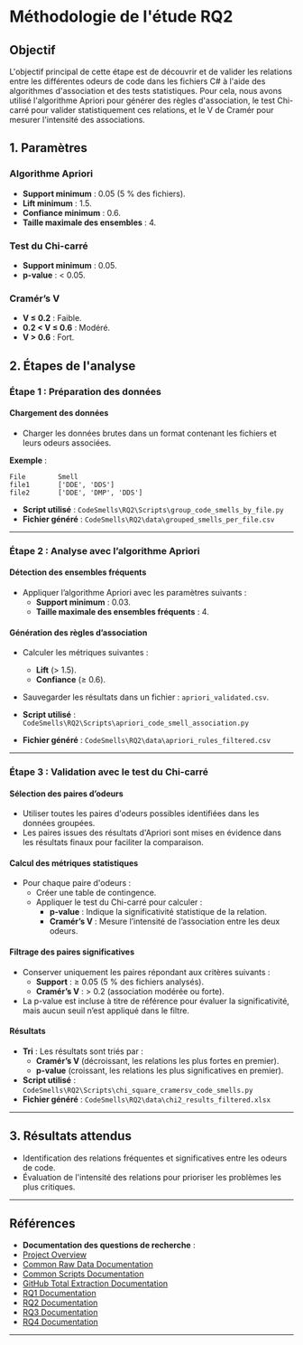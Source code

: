 # Méthodologie de l'étude RQ2

## Objectif

L'objectif principal de cette étape est de découvrir et de valider les relations entre les différentes odeurs de code dans les fichiers C# à l'aide des algorithmes d'association et des tests statistiques. Pour cela, nous avons utilisé l'algorithme Apriori pour générer des règles d'association, le test Chi-carré pour valider statistiquement ces relations, et le V de Cramér pour mesurer l'intensité des associations.

## 1. Paramètres

### Algorithme Apriori

- **Support minimum** : 0.05 (5 % des fichiers).
- **Lift minimum** : 1.5.
- **Confiance minimum** : 0.6.
- **Taille maximale des ensembles** : 4.

### Test du Chi-carré

- **Support minimum** : 0.05.
- **p-value** : < 0.05.

### Cramér’s V

- **V ≤ 0.2** : Faible.
- **0.2 < V ≤ 0.6** : Modéré.
- **V > 0.6** : Fort.

## 2. Étapes de l'analyse

### Étape 1 : Préparation des données

#### Chargement des données

- Charger les données brutes dans un format contenant les fichiers et leurs odeurs associées.

**Exemple** :

```plaintext
File        Smell
file1       ['DDE', 'DDS']
file2       ['DDE', 'DMP', 'DDS']
```

- **Script utilisé** : `CodeSmells\RQ2\Scripts\group_code_smells_by_file.py`
- **Fichier généré** : `CodeSmells\RQ2\data\grouped_smells_per_file.csv`

---

### Étape 2 : Analyse avec l’algorithme Apriori

#### Détection des ensembles fréquents

- Appliquer l’algorithme Apriori avec les paramètres suivants :
    - **Support minimum** : 0.03.
    - **Taille maximale des ensembles fréquents** : 4.

#### Génération des règles d’association

- Calculer les métriques suivantes :
    
    - **Lift** (> 1.5).
    - **Confiance** (≥ 0.6).
- Sauvegarder les résultats dans un fichier : `apriori_validated.csv`.
    
- **Script utilisé** : `CodeSmells\RQ2\Scripts\apriori_code_smell_association.py`
    
- **Fichier généré** : `CodeSmells\RQ2\data\apriori_rules_filtered.csv`
    

---

### Étape 3 : Validation avec le test du Chi-carré

#### Sélection des paires d’odeurs

- Utiliser toutes les paires d'odeurs possibles identifiées dans les données groupées.
- Les paires issues des résultats d'Apriori sont mises en évidence dans les résultats finaux pour faciliter la comparaison.

#### Calcul des métriques statistiques

- Pour chaque paire d'odeurs :
    - Créer une table de contingence.
    - Appliquer le test du Chi-carré pour calculer :
        - **p-value** : Indique la significativité statistique de la relation.
        - **Cramér’s V** : Mesure l’intensité de l’association entre les deux odeurs.

#### Filtrage des paires significatives

- Conserver uniquement les paires répondant aux critères suivants :
    - **Support** : ≥ 0.05 (5 % des fichiers analysés).
    - **Cramér’s V** : > 0.2 (association modérée ou forte).
- La p-value est incluse à titre de référence pour évaluer la significativité, mais aucun seuil n’est appliqué dans le filtre.

#### Résultats

- **Tri** : Les résultats sont triés par :
    - **Cramér’s V** (décroissant, les relations les plus fortes en premier).
    - **p-value** (croissant, les relations les plus significatives en premier).
- **Script utilisé** : `CodeSmells\RQ2\Scripts\chi_square_cramersv_code_smells.py`
- **Fichier généré** : `CodeSmells\RQ2\data\chi2_results_filtered.xlsx`

---

## 3. Résultats attendus

- Identification des relations fréquentes et significatives entre les odeurs de code.
- Évaluation de l'intensité des relations pour prioriser les problèmes les plus critiques.

---
## Références
- **Documentation des questions de recherche** :
- [Project Overview](/README.md)
- [Common Raw Data Documentation](/Common_Raw_Data/README.md) 
- [Common Scripts Documentation](/Common_Scripts/README.md) 
- [GitHub Total Extraction Documentation](/GitHub_Total_Extraction/README.md) 
- [RQ1 Documentation](/RQ1/README.md) 
- [RQ2 Documentation](/RQ2/README.md) 
- [RQ3 Documentation](/RQ3/README.md) 
- [RQ4 Documentation](/RQ4/README.md)

---
